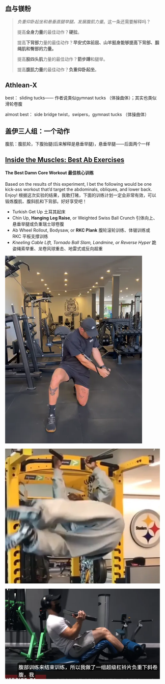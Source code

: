 ## 血与镁粉

> *负重仰卧起坐和悬垂直腿举腿。发展腹肌力量*。这一条还需要解释吗？
>
> 提高**全身力量**的最佳动作？**硬拉**。
>
> 提高**下背部**力量的最佳动作？**早安式体前屈、山羊挺身能够提高下背部、腘绳肌和臀部的力量。**
>
> 提高**股四头肌**力量的最佳动作？**箭步蹲**和腿举。
>
> 提高**腹肌力量**的最佳动作？**负重仰卧起坐**。



##  Athlean-X

best： sliding  tucks—— 作者说类似gymnast tucks （体操曲体）；其实也类似滑轮卷腹

almost best： side bridge twist，swipers，gymnast tucks （体操曲体）

##  盖伊三人组：一个动作

腹肌：腹肌轮，下腹抬腿(后来解释是悬垂举腿)，悬垂举腿——后面两个一样

##  [Inside the Muscles: Best Ab Exercises](https://t-nation.com/t/inside-the-muscles-best-ab-exercises/284623)

####  The Best Damn Core Workout 最佳核心训练

Based on the results of this experiment, I bet the following would be one kick-ass workout that’d target the abdominals, obliques, and lower back. Enjoy!
根据这次实验的结果，我敢打赌，下面的训练计划一定会非常有效，可以锻炼腹肌、腹斜肌和下背部。好好享受吧！

- Turkish Get Up 土耳其起床
- Chin Up, **Hanging Leg Raise**, or Weighted Swiss Ball Crunch
  引体向上、悬垂举腿或负重瑞士球卷腹
- Ab Wheel Rollout, Bodysaw, or **RKC Plank**
  腹轮滚轮训练、体锯训练或 RKC 平板支撑训练
- *Kneeling Cable Lift, Tornado Ball Slam, Landmine, or Reverse Hyper*
  跪姿绳索举重、龙卷风球重击、地雷式或反向超重





![image-20250722105113550](./images/image-20250722105113550.webp)

![image-20250724215547467](./images/image-20250724215547467.webp)

![image-20250722132445278](./images/image-20250722132445278.webp)